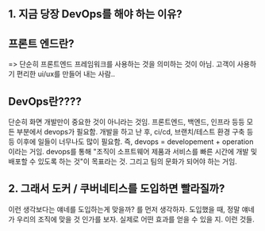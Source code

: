 ## 1. 지금 당장 DevOps를 해야 하는 이유?
## 프론트 엔드란?
=> 단순히 프론트엔드 프레임워크를 사용하는 것을 의미하는 것이 아님.
고객이 사용하기 편리한 ui/ux를 만들어 내는 사람..
## DevOps란????
단순히 화면 개발만이 중요한 것이 아니라는 것임.
프론트엔드, 백엔드, 인프라 등등 모든 부분에서 devops가 필요함.
개발을 하고 난 후, ci/cd, 브랜치/테스트 환경 구축 등등 이후에 일들이 너무나도 많이 필요함.
즉, devops = developement + operation 이라는 거임.
devops를 통해 "조직이 소프트웨어 제품과 서비스를 빠른 시간에 개발 및 배포할 수 있도록 하는 것"이 목표라는 것.
그리고 팀의 문화가 되어야 하는 거임.
## 2. 그래서 도커 / 쿠버네티스를 도입하면 빨라질까?
이런 생각보다는 얘네를 도입하는게 맞을까? 를 먼저 생각하자.
도입했을 때, 정말 얘네가 우리의 조직에 맞을 것 인가를 보자. 실제로 어떤 효과를 얻을 수 있을 지. 이런 것들.